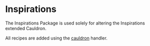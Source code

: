 # Inspirations

The Inspirations Package is used solely for altering the Inspirations extended Cauldron.

All recipes are added using the [cauldron](Handlers/Cauldron) handler.